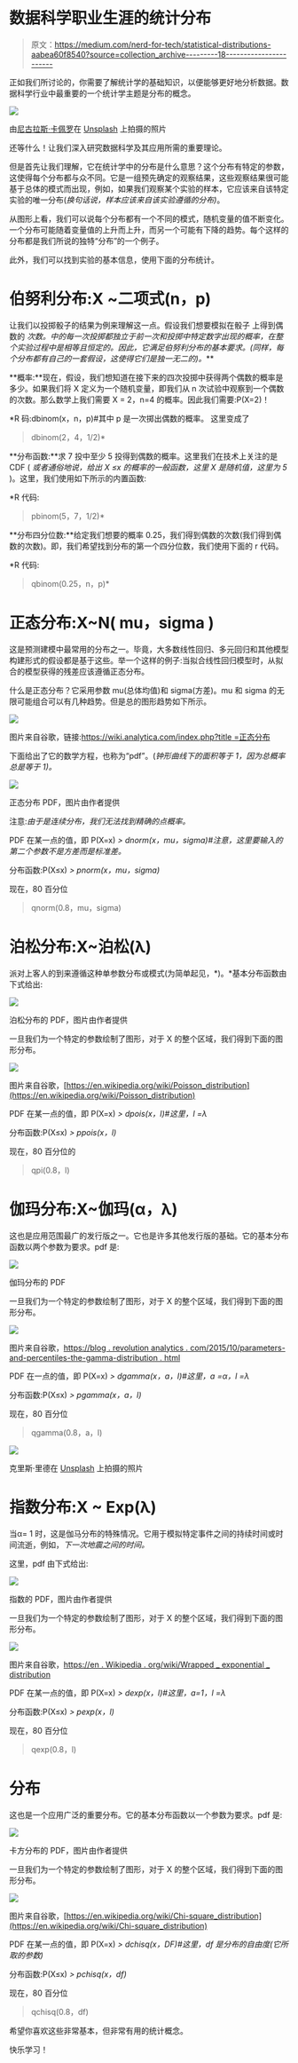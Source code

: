 # 数据科学职业生涯的统计分布

> 原文：<https://medium.com/nerd-for-tech/statistical-distributions-aabea60f8540?source=collection_archive---------18----------------------->

正如我们所讨论的，你需要了解统计学的基础知识，以便能够更好地分析数据。数据科学行业中最重要的一个统计学主题是分布的概念。

![](img/9b928b13196e113374f37a4470779252.png)

由[尼古拉斯·卡佩罗](https://unsplash.com/@bash__profile?utm_source=medium&utm_medium=referral)在 [Unsplash](https://unsplash.com?utm_source=medium&utm_medium=referral) 上拍摄的照片

还等什么！让我们深入研究数据科学及其应用所需的重要理论。

但是首先让我们理解，它在统计学中的分布是什么意思？这个分布有特定的参数，这使得每个分布都与众不同。它是一组预先确定的观察结果，这些观察结果很可能基于总体的模式而出现，例如，如果我们观察某个实验的样本，它应该来自该特定实验的唯一分布(*换句话说，样本应该来自该实验遵循的分布)*。

从图形上看，我们可以说每个分布都有一个不同的模式，随机变量的值不断变化。一个分布可能随着变量值的上升而上升，而另一个可能有下降的趋势。每个这样的分布都是我们所说的独特“分布”的一个例子。

此外，我们可以找到实验的基本信息，使用下面的分布统计。

# **伯努利分布:X ~二项式(n，p)**

让我们以投掷骰子的结果为例来理解这一点。假设我们想要模拟在骰子 上得到偶数的 ***次数。*中的每一次投掷都独立于前一次*和*投掷中特定数字出现的概率，在整个实验过程中是相等且恒定的*。因此，它满足伯努利分布的基本要求。(*同样，每个分布都有自己的一套假设，这使得它们是独一无二的)。****

**概率:**现在，假设，我们想知道在接下来的四次投掷中获得两个偶数的概率是多少。如果我们将 X 定义为一个随机变量，即我们从 n 次试验中观察到一个偶数的次数。那么数学上我们需要 X = 2，n=4 的概率。因此我们需要:P(X=2)！

*R 码:dbinom(x，n，p)#其中 p 是一次掷出偶数的概率。
这里变成了
> dbinom(2，4，1/2)*

**分布函数:**求 7 投中至少 5 投得到偶数的概率。这里我们在技术上关注的是 CDF ( *或者通俗地说，给出 X ≤x 的概率的一般函数，这里 X 是随机值，这里为 5* )。这里，我们使用如下所示的内置函数:

*R 代码:
> pbinom(5，7，1/2)*

**分布四分位数:**给定我们想要的概率 0.25，我们得到偶数的次数(我们得到偶数的次数)。即，我们希望找到分布的第一个四分位数，我们使用下面的 r 代码。

*R 代码:
> qbinom(0.25，n，p)*

# **正态分布:X~N( mu，sigma )**

这是预测建模中最常用的分布之一。毕竟，大多数线性回归、多元回归和其他模型构建形式的假设都是基于这些。举一个这样的例子:当拟合线性回归模型时，从拟合的模型获得的残差应该遵循正态分布。

什么是正态分布？它采用参数 mu(总体均值)和 sigma(方差)。mu 和 sigma 的无限可能组合可以有几种趋势。但是总的图形趋势如下所示。

![](img/4a2dec640a804cff9e1335bc4a600fba.png)

图片来自谷歌，链接:[https://wiki.analytica.com/index.php?title =正态分布](https://wiki.analytica.com/index.php?title=Normal_distribution)

下面给出了它的数学方程，也称为“pdf”。(*钟形曲线下的面积等于 1，因为总概率总是等于 1)。*

![](img/6b657dfa29e335f2783270c951e84b41.png)

正态分布 PDF，图片由作者提供

注意:*由于是连续分布，我们无法找到精确的点概率。*

PDF 在某一点的值，即 P(X=x)
*> dnorm(x，mu，sigma)#注意，这里要输入的第二个参数不是方差而是标准差。*

分布函数:P(X≤x)
*> pnorm(x，mu，sigma)*

现在，80 百分位
> qnorm(0.8，mu，sigma)

# 泊松分布:X~泊松(λ)

派对上客人的到来遵循这种单参数分布或模式(为简单起见，*)。*基本分布函数由下式给出:

![](img/5560f89cdaaa9fabd5a18ac4e3f292c1.png)

泊松分布的 PDF，图片由作者提供

一旦我们为一个特定的参数绘制了图形，对于 X 的整个区域，我们得到下面的图形分布。

![](img/e38e9b44a52e63d1204b0bb32e037f06.png)

图片来自谷歌，[https://en.wikipedia.org/wiki/Poisson_distribution](https://en.wikipedia.org/wiki/Poisson_distribution)

PDF 在某一点的值，即 P(X=x)
*> dpois(x，l)#这里，l =λ*

分布函数:P(X≤x)
*> ppois(x，l)*

现在，80 百分位的
>qpi(0.8，l)

# 伽玛分布:X~伽玛(α，λ)

这也是应用范围最广的发行版之一。它也是许多其他发行版的基础。它的基本分布函数以两个参数为要求。pdf 是:

![](img/caff84d51cb631b8009f9a9b7d66354b.png)

伽玛分布的 PDF

一旦我们为一个特定的参数绘制了图形，对于 X 的整个区域，我们得到下面的图形分布。

![](img/2224f7abcd1abd30833b62881bc8c7c8.png)

图片来自谷歌，[https://blog . revolution analytics . com/2015/10/parameters-and-percentiles-the-gamma-distribution . html](https://blog.revolutionanalytics.com/2015/10/parameters-and-percentiles-the-gamma-distribution.html)

PDF 在一点的值，即 P(X=x)
*> dgamma(x，a，l)#这里，a =α，l =λ*

分布函数:P(X≤x)
*> pgamma(x，a，l)*

现在，80 百分位
> qgamma(0.8，a，l)

![](img/74333074a5dc8558325c24f90782d625.png)

克里斯·里德在 [Unsplash](https://unsplash.com?utm_source=medium&utm_medium=referral) 上拍摄的照片

# 指数分布:X ~ Exp(λ)

当α= 1 时，这是伽马分布的特殊情况。它用于模拟特定事件之间的持续时间或时间流逝，例如，*下一次地震之间的时间。*

这里，pdf 由下式给出:

![](img/767b43137b5cea8f3a7a328c9c19ef19.png)

指数的 PDF，图片由作者提供

一旦我们为一个特定的参数绘制了图形，对于 X 的整个区域，我们得到下面的图形分布。

![](img/31f2dd4396f1de2413663c65ba90012a.png)

图片来自谷歌，[https://en . Wikipedia . org/wiki/Wrapped _ exponential _ distribution](https://en.wikipedia.org/wiki/Wrapped_exponential_distribution)

PDF 在某一点的值，即 P(X=x)
*> dexp(x，l)#这里，a=1，l =λ*

分布函数:P(X≤x)
*> pexp(x，l)*

现在，80 百分位
> qexp(0.8，l)

# 分布

这也是一个应用广泛的重要分布。它的基本分布函数以一个参数为要求。pdf 是:

![](img/7d4695f6722ecd1c7e5401ea96efbd4c.png)

卡方分布的 PDF，图片由作者提供

一旦我们为一个特定的参数绘制了图形，对于 X 的整个区域，我们得到下面的图形分布。

![](img/656f93cf5aea13d7929079b7d8e00ca2.png)

图片来自谷歌，[https://en.wikipedia.org/wiki/Chi-square_distribution](https://en.wikipedia.org/wiki/Chi-square_distribution)

PDF 在某一点的值，即 P(X=x)
*> dchisq(x，DF)#这里，df 是分布的自由度(它所取的参数)*

分布函数:P(X≤x)
*> pchisq(x，df)*

现在，80 百分位
> qchisq(0.8，df)

希望你喜欢这些非常基本，但非常有用的统计概念。

快乐学习！
